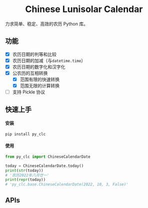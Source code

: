 <h1 align="center">Chinese Lunisolar Calendar</h1>

力求简单、稳定、高效的农历 Python 库。

## 功能

- [x] 农历日期的判等和比较
- [x] 农历日期的加减（与`datetime.time`）
- [x] 农历日期的数字化和汉字化
- [x] 公农历的互相转换
  - [x] 范围有限的快速转换
  - [x] 范围无限的计算转换
- [ ] 支持 Pickle 协议

## 快速上手

#### 安装

```shell
pip install py_clc
```

#### 使用

```python
from py_clc import ChineseCalendarDate

today = ChineseCalendarDate.today()
print(str(today))
# '农历2022年八月廿一'
print(repr(today))
# 'py_clc.base.ChineseCalendarDate(2022, 10, 3, False)'
```

## APIs


